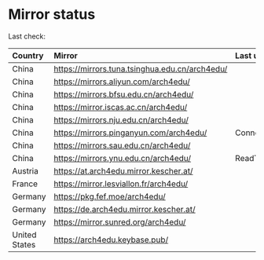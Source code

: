 <script src="./time.js"></script>
# Mirror status
Last check: <script type="text/javascript">localize(1672802450.1785374);</script>

|Country|Mirror|Last update|
|:------|:-----|:----------|
|China|https://mirrors.tuna.tsinghua.edu.cn/arch4edu/|<script type="text/javascript">localize(1672770696);</script>|
|China|https://mirrors.aliyun.com/arch4edu/|<script type="text/javascript">localize(1672770696);</script>|
|China|https://mirrors.bfsu.edu.cn/arch4edu/|<script type="text/javascript">localize(1672770696);</script>|
|China|https://mirror.iscas.ac.cn/arch4edu/|<script type="text/javascript">localize(1672770696);</script>|
|China|https://mirrors.nju.edu.cn/arch4edu/|<script type="text/javascript">localize(1672641112);</script>|
|China|https://mirrors.pinganyun.com/arch4edu/|ConnectTimeout|
|China|https://mirrors.sau.edu.cn/arch4edu/|<script type="text/javascript">localize(1671258899);</script>|
|China|https://mirrors.ynu.edu.cn/arch4edu/|ReadTimeout|
|Austria|https://at.arch4edu.mirror.kescher.at/|<script type="text/javascript">localize(1672770696);</script>|
|France|https://mirror.lesviallon.fr/arch4edu/|<script type="text/javascript">localize(1672770696);</script>|
|Germany|https://pkg.fef.moe/arch4edu/|<script type="text/javascript">localize(1672770696);</script>|
|Germany|https://de.arch4edu.mirror.kescher.at/|<script type="text/javascript">localize(1672770696);</script>|
|Germany|https://mirror.sunred.org/arch4edu/|<script type="text/javascript">localize(1672770696);</script>|
|United States|https://arch4edu.keybase.pub/|<script type="text/javascript">localize(1672641112);</script>|

<script src="./tablefilter/tablefilter.js"></script>
<script src="./table.js"></script>